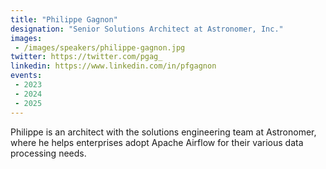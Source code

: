 ```yaml
---
title: "Philippe Gagnon"
designation: "Senior Solutions Architect at Astronomer, Inc."
images:
 - /images/speakers/philippe-gagnon.jpg
twitter: https://twitter.com/pgag_
linkedin: https://www.linkedin.com/in/pfgagnon
events:
 - 2023
 - 2024
 - 2025
---
```


Philippe is an architect with the solutions engineering team at Astronomer, where he helps enterprises adopt Apache Airflow for their various data processing needs.